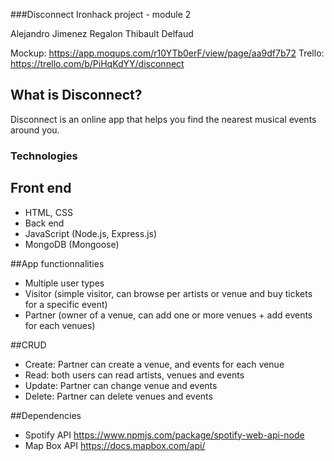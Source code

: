 ###Disconnect
Ironhack project - module 2

Alejandro Jimenez Regalon
Thibault Delfaud

Mockup: https://app.moqups.com/r10YTb0erF/view/page/aa9df7b72
Trello: https://trello.com/b/PiHqKdYY/disconnect

## What is Disconnect?
Disconnect is an online app that helps you find the nearest musical events around you.

### Technologies
## Front end
- HTML, CSS
- Back end
- JavaScript (Node.js, Express.js)
- MongoDB (Mongoose)

##App functionnalities
- Multiple user types
- Visitor (simple visitor, can browse per artists or venue and buy tickets for a specific event)
- Partner (owner of a venue, can add one or more venues + add events for each venues)

##CRUD
- Create: Partner can create a venue, and events for each venue
- Read: both users can read artists, venues and events
- Update: Partner can change venue and events
- Delete: Partner can delete venues and events

##Dependencies
- Spotify API https://www.npmjs.com/package/spotify-web-api-node
- Map Box API https://docs.mapbox.com/api/
